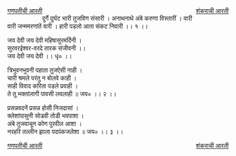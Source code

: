 <a href="/ganapati-aaratyaa/गणपतीची%20आरती.html" style="float: left;">गणपतीची आरती</a> <a href="/ganapati-aaratyaa/शंकराची%20आरती.html" style="float: right;">शंकराची आरती</a>  

<br />
दुर्गे दुर्घट भारी तुजविण संसारी ।  
अनाथनाथे अंबे करुणा विस्तारीं ।  
वारी वारी जन्ममरणांतें   वारी ।  
हारी पडलो आता संकट निवारी ।। १ ।।  
  
जय देवी जय देवी महिषासुरमर्दिनी ।  
सुरवरईश्वर-वरदे तारक संजीवनी ।।  
जय देवी जय देवी ।। धृ० ।।  
  
त्रिभुवनभुवनी पहाता तुजऐसी नाही ।  
चारी श्रमले परंतु न बोलवे काही ।  
साही विवाद करिता पडले प्रवाही ।  
ते तू भक्तांलागी पावसी लवलाही ॥ जय० ।। २ ।।  
  
प्रसन्नवदनें प्रसन्न होसी निजदासां ।  
क्लेशांपासुनी सोडवी तोडी भवपाशा ।  
अंबे तुजवाचून कोण पुरवील आशा ।  
नरहरि तल्लीन झाला पदपंकजलेशा ॥ जय० ।। ३ ।।

<div>
<a href="/ganapati-aaratyaa/गणपतीची%20आरती.html" style="float: left;">गणपतीची आरती</a> <a href="/ganapati-aaratyaa/शंकराची%20आरती.html" style="float: right;">शंकराची आरती</a>
</div>
